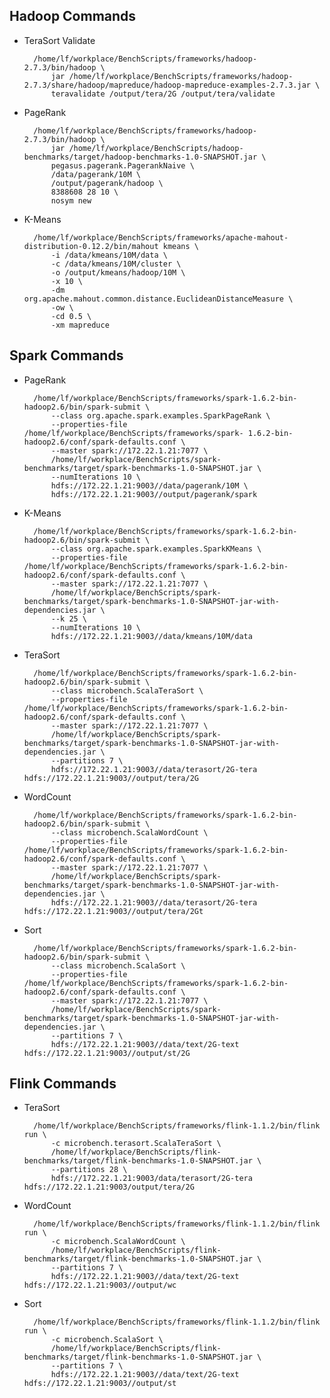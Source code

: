 ## Hadoop Commands

* TeraSort Validate

        /home/lf/workplace/BenchScripts/frameworks/hadoop-2.7.3/bin/hadoop \
            jar /home/lf/workplace/BenchScripts/frameworks/hadoop-2.7.3/share/hadoop/mapreduce/hadoop-mapreduce-examples-2.7.3.jar \
            teravalidate /output/tera/2G /output/tera/validate

* PageRank

        /home/lf/workplace/BenchScripts/frameworks/hadoop-2.7.3/bin/hadoop \
            jar /home/lf/workplace/BenchScripts/hadoop-benchmarks/target/hadoop-benchmarks-1.0-SNAPSHOT.jar \
            pegasus.pagerank.PagerankNaive \
            /data/pagerank/10M \
            /output/pagerank/hadoop \
            8388608 28 10 \
            nosym new

* K-Means

        /home/lf/workplace/BenchScripts/frameworks/apache-mahout-distribution-0.12.2/bin/mahout kmeans \
            -i /data/kmeans/10M/data \
            -c /data/kmeans/10M/cluster \
            -o /output/kmeans/hadoop/10M \
            -x 10 \
            -dm org.apache.mahout.common.distance.EuclideanDistanceMeasure \
            -ow \
            -cd 0.5 \
            -xm mapreduce

## Spark Commands

* PageRank

        /home/lf/workplace/BenchScripts/frameworks/spark-1.6.2-bin-hadoop2.6/bin/spark-submit \
            --class org.apache.spark.examples.SparkPageRank \
            --properties-file /home/lf/workplace/BenchScripts/frameworks/spark- 1.6.2-bin-hadoop2.6/conf/spark-defaults.conf \
            --master spark://172.22.1.21:7077 \
            /home/lf/workplace/BenchScripts/spark-benchmarks/target/spark-benchmarks-1.0-SNAPSHOT.jar \
            --numIterations 10 \
            hdfs://172.22.1.21:9003//data/pagerank/10M \
            hdfs://172.22.1.21:9003//output/pagerank/spark

* K-Means

        /home/lf/workplace/BenchScripts/frameworks/spark-1.6.2-bin-hadoop2.6/bin/spark-submit \
            --class org.apache.spark.examples.SparkKMeans \
            --properties-file /home/lf/workplace/BenchScripts/frameworks/spark-1.6.2-bin-hadoop2.6/conf/spark-defaults.conf \
            --master spark://172.22.1.21:7077 \
            /home/lf/workplace/BenchScripts/spark-benchmarks/target/spark-benchmarks-1.0-SNAPSHOT-jar-with-dependencies.jar \
            --k 25 \
            --numIterations 10 \
            hdfs://172.22.1.21:9003//data/kmeans/10M/data

* TeraSort

        /home/lf/workplace/BenchScripts/frameworks/spark-1.6.2-bin-hadoop2.6/bin/spark-submit \
            --class microbench.ScalaTeraSort \
            --properties-file /home/lf/workplace/BenchScripts/frameworks/spark-1.6.2-bin-hadoop2.6/conf/spark-defaults.conf \
            --master spark://172.22.1.21:7077 \
            /home/lf/workplace/BenchScripts/spark-benchmarks/target/spark-benchmarks-1.0-SNAPSHOT-jar-with-dependencies.jar \
            --partitions 7 \
            hdfs://172.22.1.21:9003//data/terasort/2G-tera hdfs://172.22.1.21:9003//output/tera/2G

* WordCount

        /home/lf/workplace/BenchScripts/frameworks/spark-1.6.2-bin-hadoop2.6/bin/spark-submit \
            --class microbench.ScalaWordCount \
            --properties-file /home/lf/workplace/BenchScripts/frameworks/spark-1.6.2-bin-hadoop2.6/conf/spark-defaults.conf \
            --master spark://172.22.1.21:7077 \
            /home/lf/workplace/BenchScripts/spark-benchmarks/target/spark-benchmarks-1.0-SNAPSHOT-jar-with-dependencies.jar \
            hdfs://172.22.1.21:9003//data/terasort/2G-tera hdfs://172.22.1.21:9003//output/tera/2Gt

* Sort

        /home/lf/workplace/BenchScripts/frameworks/spark-1.6.2-bin-hadoop2.6/bin/spark-submit \
            --class microbench.ScalaSort \
            --properties-file /home/lf/workplace/BenchScripts/frameworks/spark-1.6.2-bin-hadoop2.6/conf/spark-defaults.conf \
            --master spark://172.22.1.21:7077 \
            /home/lf/workplace/BenchScripts/spark-benchmarks/target/spark-benchmarks-1.0-SNAPSHOT-jar-with-dependencies.jar \
            --partitions 7 \
            hdfs://172.22.1.21:9003//data/text/2G-text hdfs://172.22.1.21:9003//output/st/2G

## Flink Commands

* TeraSort

        /home/lf/workplace/BenchScripts/frameworks/flink-1.1.2/bin/flink run \
            -c microbench.terasort.ScalaTeraSort \
            /home/lf/workplace/BenchScripts/flink-benchmarks/target/flink-benchmarks-1.0-SNAPSHOT.jar \
            --partitions 28 \
            hdfs://172.22.1.21:9003/data/terasort/2G-tera hdfs://172.22.1.21:9003/output/tera/2G

* WordCount

        /home/lf/workplace/BenchScripts/frameworks/flink-1.1.2/bin/flink run \
            -c microbench.ScalaWordCount \
            /home/lf/workplace/BenchScripts/flink-benchmarks/target/flink-benchmarks-1.0-SNAPSHOT.jar \
            --partitions 7 \
            hdfs://172.22.1.21:9003//data/text/2G-text hdfs://172.22.1.21:9003//output/wc

* Sort

        /home/lf/workplace/BenchScripts/frameworks/flink-1.1.2/bin/flink run \
            -c microbench.ScalaSort \
            /home/lf/workplace/BenchScripts/flink-benchmarks/target/flink-benchmarks-1.0-SNAPSHOT.jar \
            --partitions 7 \
            hdfs://172.22.1.21:9003//data/text/2G-text hdfs://172.22.1.21:9003//output/st